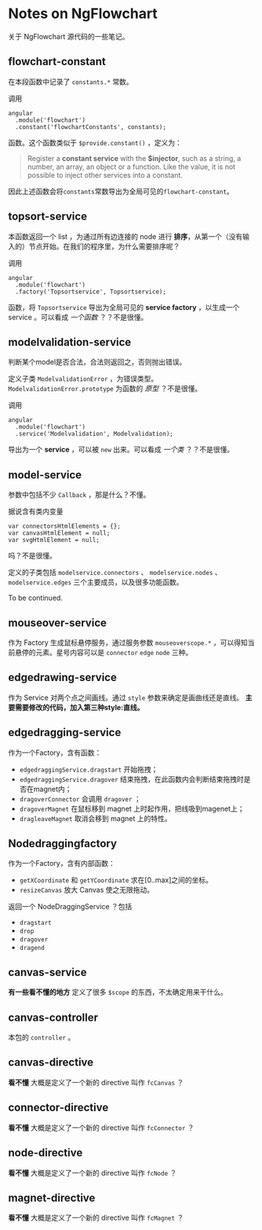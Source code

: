 Notes on NgFlowchart
==============
关于 NgFlowchart 源代码的一些笔记。

flowchart-constant
-----------
在本段函数中记录了 `constants.*` 常数。

调用
```
angular
  .module('flowchart')
  .constant('flowchartConstants', constants);
```
函数。这个函数类似于 `$provide.constant()` ，定义为：

>Register a **constant service** with the **$injector**, such as a string, a number, an array, an object or a function. Like the value, it is not possible to inject other services into a constant.

因此上述函数会将`constants`常数导出为全局可见的`flowchart-constant`。

topsort-service
-----------
本函数返回一个 list ，为通过所有边连接的 node 进行 **排序**，从第一个（没有输入的）节点开始。在我们的程序里，为什么需要排序呢？

调用
```
angular
  .module('flowchart')
  .factory('Topsortservice', Topsortservice);
```
函数，将 `Topsortservice` 导出为全局可见的 **service factory** ，以生成一个 service 。可以看成 *一个函数* ？？不是很懂。

modelvalidation-service
-------
判断某个model是否合法，合法则返回之，否则抛出错误。

定义子类 `ModelvalidationError` ，为错误类型。 `ModelvalidationError.prototype` 为函数的 *原型* ？不是很懂。

调用
```
angular
  .module('flowchart')
  .service('Modelvalidation', Modelvalidation);
```
导出为一个 **service** ，可以被 `new` 出来。可以看成 *一个类* ？？不是很懂。

model-service
-----
参数中包括不少 `Callback` ，那是什么？不懂。

据说含有类内变量
```
var connectorsHtmlElements = {};
var canvasHtmlElement = null;
var svgHtmlElement = null;
```
吗？不是很懂。

定义的子类包括 `modelservice.connectors` 、 `modelservice.nodes` 、 `modelservice.edges` 三个主要成员，以及很多功能函数。

To be continued.

mouseover-service
-----------
作为 Factory 生成鼠标悬停服务，通过服务参数 `mouseoverscope.*` ，可以得知当前悬停的元素。星号内容可以是 `connector` `edge` `node` 三种。

edgedrawing-service
----
作为 Service 对两个点之间画线。通过 `style` 参数来确定是画曲线还是直线。 **主要需要修改的代码，加入第三种style:直线。**

edgedragging-service
------
作为一个Factory，含有函数：

* `edgedraggingService.dragstart` 开始拖拽；
* `edgedraggingService.dragover` 结束拖拽，在此函数内会判断结束拖拽时是否在magnet内；
* `dragoverConnector` 会调用 `dragover` ；
* `dragoverMagnet` 在鼠标移到 magnet 上时起作用，把线吸到magenet上；
* `dragleaveMagnet` 取消会移到 magnet 上的特性。

Nodedraggingfactory
------
作为一个Factory，含有内部函数：
* `getXCoordinate` 和 `getYCoordinate` 求在[0..max]之间的坐标。
* `resizeCanvas` 放大 Canvas 使之无限拖动。

返回一个 NodeDraggingService ？包括
* `dragstart`
* `drop`
* `dragover`
* `dragend`

canvas-service
------
**有一些看不懂的地方**
定义了很多 `$scope` 的东西，不太确定用来干什么。

canvas-controller
--------
本包的 `controller` 。

canvas-directive
-------
**看不懂** 大概是定义了一个新的 directive 叫作 `fcCanvas` ？

connector-directive
-------
**看不懂** 大概是定义了一个新的 directive 叫作 `fcConnector` ？

node-directive
-------
**看不懂** 大概是定义了一个新的 directive 叫作 `fcNode` ？

magnet-directive
-------
**看不懂** 大概是定义了一个新的 directive 叫作 `fcMagnet` ？
